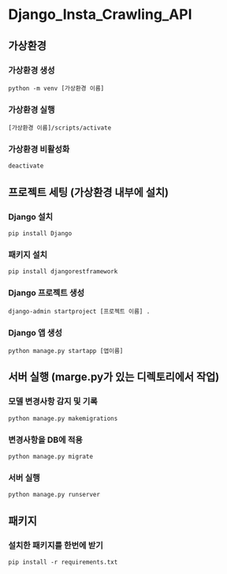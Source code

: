 # Django_Insta_Crawling_API


## 가상환경
### 가상환경 생성
```
python -m venv [가상환경 이름]
```

### 가상환경 실행
```
[가상환경 이름]/scripts/activate
```

### 가상환경 비활성화
```
deactivate
```

## 프로젝트 세팅 (가상환경 내부에 설치)
### Django 설치
```
pip install Django
```

### 패키지 설치
```
pip install djangorestframework
```

### Django 프로젝트 생성
```
django-admin startproject [프로젝트 이름] .
```

### Django 앱 생성
```
python manage.py startapp [앱이름]
```

## 서버 실행 (marge.py가 있는 디렉토리에서 작업)
### 모델 변경사항 감지 및 기록
```
python manage.py makemigrations
```

### 변경사항을 DB에 적용
```
python manage.py migrate
```

### 서버 실행
```
python manage.py runserver
```

## 패키지
### 설치한 패키지를 한번에 받기
```
pip install -r requirements.txt
```
